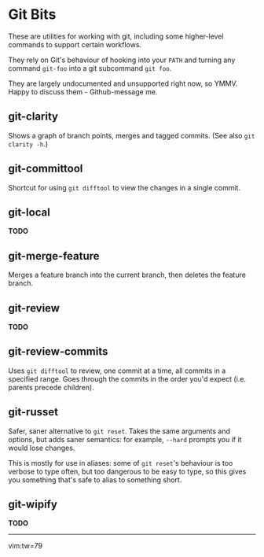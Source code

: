 # Git Bits #

These are utilities for working with git, including some higher-level commands
to support certain workflows.

They rely on Git's behaviour of hooking into your `PATH` and turning any
command `git-foo` into a git subcommand `git foo`.

They are largely undocumented and unsupported right now, so YMMV.  Happy to
discuss them - Github-message me.


## git-clarity ##
Shows a graph of branch points, merges and tagged commits.
(See also `git clarity -h`.)

## git-committool ##
Shortcut for using `git difftool` to view the changes in a single commit.

## git-local ##
**TODO**

## git-merge-feature ##
Merges a feature branch into the current branch, then deletes the feature
branch.


## git-review ##
**TODO**

## git-review-commits ##
Uses `git difftool` to review, one commit at a time, all commits in a specified
range.  Goes through the commits in the order you'd expect (i.e.  parents
precede children).

## git-russet ##
Safer, saner alternative to `git reset`.  Takes the same arguments and options,
but adds saner semantics: for example, `--hard` prompts you if it would lose
changes.

This is mostly for use in aliases: some of `git reset`'s behaviour is too
verbose to type often, but too dangerous to be easy to type, so this gives you
something that's safe to alias to something short.

## git-wipify ##
**TODO**

***
vim:tw=79
